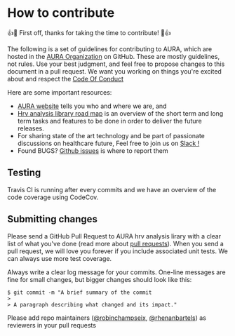 # How to contribute

:+1::tada: First off, thanks for taking the time to contribute! :tada::+1:

The following is a set of guidelines for contributing to AURA, which are hosted in the [AURA Organization](https://github.com/Aura-healthcare) on GitHub. These are mostly guidelines, not rules. Use your best judgment, and feel free to propose changes to this document in a pull request.
We want you working on things you're excited about and respect the [Code Of Conduct](https://github.com/Aura-healthcare/hrvanalysis/blob/master/code-of-conduct.md)

Here are some important resources:

  * [AURA website](http://www.aura.healthcare) tells you who and where we are, and
  * [Hrv analysis library road map](https://github.com/Aura-healthcare/hrvanalysis/projects/1) is an overview of the short term and long term tasks and features to be done in order to deliver the future releases.
  * For sharing state of the art technology and be part of passionate discussions on healthcare future, Feel free to join us on [Slack !](https://join.slack.com/t/associationaura/shared_invite/enQtMzczOTAwNjkzMTIwLTc0MjFmOWNhM2E0NzMyNGY3MjBlMTU5YWQ0NmRhZDVkZWZlNjNiMmJjMTU1YTY2NWZkMWVjYTVkMDdlZTJhYjI)
  * Found BUGS? [Github issues](https://github.com/Aura-healthcare/hrvanalysis/issues) is where to report them

## Testing

Travis CI is running after every commits and we have an overview of the code coverage using CodeCov.

## Submitting changes

Please send a GitHub Pull Request to AURA hrv analysis lirary with a clear list of what you've done (read more about [pull requests](http://help.github.com/pull-requests/)). When you send a pull request, we will love you forever if you include associated unit tests. We can always use more test coverage.

Always write a clear log message for your commits. One-line messages are fine for small changes, but bigger changes should look like this:

    $ git commit -m "A brief summary of the commit
    >
    > A paragraph describing what changed and its impact."

Please add repo maintainers ([@robinchampseix](https://github.com/robinchampseix), [@rhenanbartels](https://github.com/rhenanbartels)) as reviewers in your pull requests

